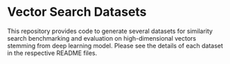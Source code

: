 # Vector Search Datasets

This repository provides code to generate several datasets for similarity search benchmarking and evaluation on high-dimensional vectors stemming from deep learning model.
Please see the details of each dataset in the respective README files.

